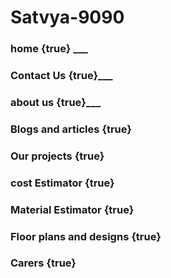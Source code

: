 # Satvya-9090

### home {true} ___
### Contact Us {true}___
### about us {true}___
### Blogs and articles {true}

### Our projects {true}
### cost Estimator {true}

### Material Estimator {true}
### Floor plans and designs  {true}

### Carers {true}

